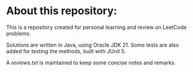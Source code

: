 
# About this repository:

This is a repository created for personal learning and review on LeetCode problems.

Solutions are written in Java, using Oracle JDK 21. Some tests are also added for testing the methods, built with JUnit 5.

A _reviews.txt_ is maintained to keep some concise notes and remarks.
